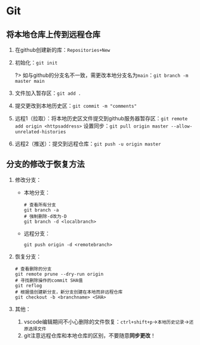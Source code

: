 # Git

## 将本地仓库上传到远程仓库

1. 在github创建新的库：`Repositories+New`

2. 初始化：`git init`

   ?> 如与github的分支名不一致，需更改本地分支名为`main`：`git branch -m master main`

3. 文件加入暂存区：`git add .`

4. 提交更改到本地历史区：`git commit -m "comments"`

5. 远程1（拉取）：将本地历史区文件提交到github服务器暂存区：`git remote add origin <httpsaddress>` 设置同步：`git pull origin master --allow-unrelated-histories`

6. 远程2（推送）：提交到远程仓库：`git push -u origin master`

## 分支的修改于恢复方法

1. 修改分支：

   - 本地分支：

     ```shell
     # 查看所有分支
     git branch -a
     # 强制删除-d改为-D
     git branch -d <localbranch>
     ```

   - 远程分支：

     ```shell
     git push origin -d <remotebranch>
     ```

2. 恢复分支：

   ```shell
   # 查看删除的分支
   git remote prune --dry-run origin
   # 寻找删除操作的commit SHA值
   git reflog
   # 根据值创建新分支，新分支创建在本地而非远程仓库
   git checkout -b <branchname> <SHA>
   ```

3. 其他：

   1. vscode编辑期间不小心删除的文件恢复：`ctrl+shift+p`->`本地历史记录`->`还原选择文件`
   2. git注意远程仓库和本地仓库的区别，不要随意**同步更改**！